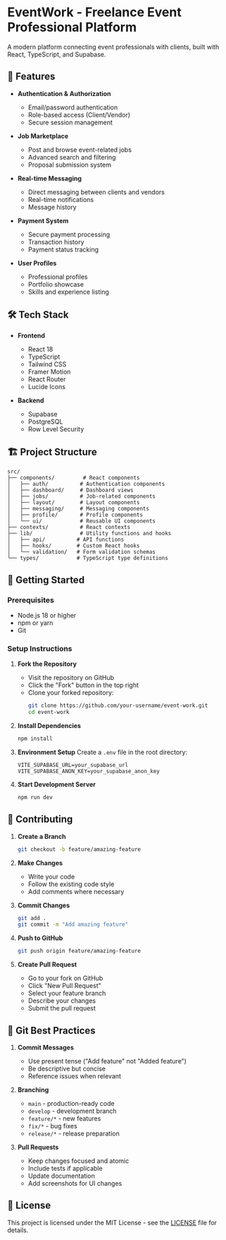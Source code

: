 # EventWork - Freelance Event Professional Platform

A modern platform connecting event professionals with clients, built with React, TypeScript, and Supabase.

## 🚀 Features

- **Authentication & Authorization**
  - Email/password authentication
  - Role-based access (Client/Vendor)
  - Secure session management

- **Job Marketplace**
  - Post and browse event-related jobs
  - Advanced search and filtering
  - Proposal submission system

- **Real-time Messaging**
  - Direct messaging between clients and vendors
  - Real-time notifications
  - Message history

- **Payment System**
  - Secure payment processing
  - Transaction history
  - Payment status tracking

- **User Profiles**
  - Professional profiles
  - Portfolio showcase
  - Skills and experience listing

## 🛠️ Tech Stack

- **Frontend**
  - React 18
  - TypeScript
  - Tailwind CSS
  - Framer Motion
  - React Router
  - Lucide Icons

- **Backend**
  - Supabase
  - PostgreSQL
  - Row Level Security

## 🏗️ Project Structure

```
src/
├── components/         # React components
│   ├── auth/          # Authentication components
│   ├── dashboard/     # Dashboard views
│   ├── jobs/          # Job-related components
│   ├── layout/        # Layout components
│   ├── messaging/     # Messaging components
│   ├── profile/       # Profile components
│   └── ui/            # Reusable UI components
├── contexts/          # React contexts
├── lib/               # Utility functions and hooks
│   ├── api/          # API functions
│   ├── hooks/        # Custom React hooks
│   └── validation/   # Form validation schemas
└── types/            # TypeScript type definitions
```

## 🚀 Getting Started

### Prerequisites

- Node.js 18 or higher
- npm or yarn
- Git

### Setup Instructions

1. **Fork the Repository**
   - Visit the repository on GitHub
   - Click the "Fork" button in the top right
   - Clone your forked repository:
     ```bash
     git clone https://github.com/your-username/event-work.git
     cd event-work
     ```

2. **Install Dependencies**
   ```bash
   npm install
   ```

3. **Environment Setup**
   Create a `.env` file in the root directory:
   ```env
   VITE_SUPABASE_URL=your_supabase_url
   VITE_SUPABASE_ANON_KEY=your_supabase_anon_key
   ```

4. **Start Development Server**
   ```bash
   npm run dev
   ```

## 🤝 Contributing

1. **Create a Branch**
   ```bash
   git checkout -b feature/amazing-feature
   ```

2. **Make Changes**
   - Write your code
   - Follow the existing code style
   - Add comments where necessary

3. **Commit Changes**
   ```bash
   git add .
   git commit -m "Add amazing feature"
   ```

4. **Push to GitHub**
   ```bash
   git push origin feature/amazing-feature
   ```

5. **Create Pull Request**
   - Go to your fork on GitHub
   - Click "New Pull Request"
   - Select your feature branch
   - Describe your changes
   - Submit the pull request

## 📝 Git Best Practices

1. **Commit Messages**
   - Use present tense ("Add feature" not "Added feature")
   - Be descriptive but concise
   - Reference issues when relevant

2. **Branching**
   - `main` - production-ready code
   - `develop` - development branch
   - `feature/*` - new features
   - `fix/*` - bug fixes
   - `release/*` - release preparation

3. **Pull Requests**
   - Keep changes focused and atomic
   - Include tests if applicable
   - Update documentation
   - Add screenshots for UI changes

## 📄 License

This project is licensed under the MIT License - see the [LICENSE](LICENSE) file for details.
